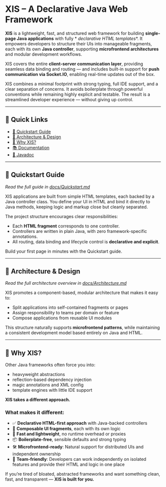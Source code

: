 # XIS – A Declarative Java Web Framework

**XIS** is a lightweight, fast, and structured web framework for building **single-page Java applications** with fully *
*declarative HTML templates**. It empowers developers to structure their UIs into manageable fragments, each with its
own **Java controller**, supporting **microfrontend architectures** and modular development workflows.

XIS covers the entire **client-server communication layer**, providing seamless data binding and routing — and includes
built-in support for **push communication via Socket.IO**, enabling real-time updates out of the box.

XIS combines a minimal footprint with strong typing, full IDE support, and a clear separation of concerns. It avoids
boilerplate through powerful conventions while remaining highly explicit and testable. The result is a streamlined
developer experience — without giving up control.

---

## 🔗 Quick Links

- [🚀 Quickstart Guide](#quickstart-guide)
- [📐 Architecture & Design](#architecture--design)
- [🤔 Why XIS?](#why-xis)
- [📚 Documentation](https://xis.one/docs/)
- [📘 Javadoc](https://javadoc.io/doc/one.xis/xis-core)

---

## 🚀 Quickstart Guide

_Read the full guide in [docs/Quickstart.md](docs/Quickstart.md)_

XIS applications are built from simple HTML templates, each backed by a Java controller class. You define your UI in
HTML and bind it directly to Java methods, keeping logic and markup close but cleanly separated.

The project structure encourages clear responsibilities:

- Each **HTML fragment** corresponds to one controller.
- Controllers are written in plain Java, with zero framework-specific annotations.
- All routing, data binding and lifecycle control is **declarative and explicit**.

Build your first page in minutes with the Quickstart guide.

---

## 📐 Architecture & Design

_Read the full architecture overview in [docs/Architecture.md](docs/Architecture.md)_

XIS promotes a component-based, modular architecture that makes it easy to:

- Split applications into self-contained fragments or pages
- Assign responsibility to teams per domain or feature
- Compose applications from reusable UI modules

This structure naturally supports **microfrontend patterns**, while maintaining a consistent development model based
entirely on Java and HTML.

---

## 🤔 Why XIS?

Other Java frameworks often force you into:

- heavyweight abstractions
- reflection-based dependency injection
- magic annotations and XML config
- template engines with little IDE support

**XIS takes a different approach.**

### What makes it different:

- ✅ **Declarative HTML-first approach** with Java-backed controllers
- 🧩 **Composable UI fragments**, each with its own logic
- 🚀 **Fast and lightweight**, no runtime overhead or proxies
- 📦 **Boilerplate-free**, sensible defaults and strong typing
- 🛠️ **Microfrontend-ready**: Natural support for distributed UIs and independent ownership
- 👥 **Team-friendly**: Developers can work independently on isolated features and provide their HTML and logic in one
  place

If you’re tired of bloated, abstracted frameworks and want something clean, fast, and transparent — **XIS is built for
you.**

